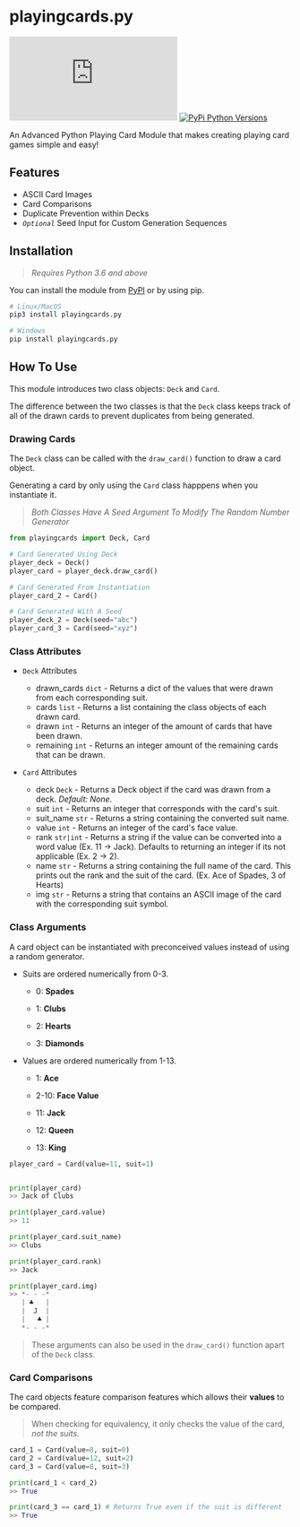# playingcards&#46;py

[![MIT License](https://img.shields.io/github/license/Prodxgy/playingcards.py?label=license)](https://github.com/Prodxgy/playingcards.py/blob/master/LICENSE)
[![PyPi Python Versions](https://img.shields.io/pypi/pyversions/Django)]()


An Advanced Python Playing Card Module that makes creating playing card games simple and easy!

## Features
* ASCII Card Images
* Card Comparisons
* Duplicate Prevention within Decks
* *`Optional`* Seed Input for Custom Generation Sequences

## Installation
>*Requires Python 3.6 and above*

You can install the module from [PyPI]() or by using pip.

```sh
# Linux/MacOS
pip3 install playingcards.py

# Windows
pip install playingcards.py

```

## How To Use
This module introduces two class objects: `Deck` and `Card`.

The difference between the two classes is that the `Deck` class keeps track of all of the drawn cards to prevent duplicates from being generated.

### Drawing Cards
The `Deck` class can be called with the `draw_card()` function to draw a card object. 

Generating a card by only using the `Card` class happpens when you instantiate it.

> *Both Classes Have A Seed Argument To Modify The Random Number Generator*
```py
from playingcards import Deck, Card

# Card Generated Using Deck
player_deck = Deck()
player_card = player_deck.draw_card()

# Card Generated From Instantiation
player_card_2 = Card()

# Card Generated With A Seed
player_deck_2 = Deck(seed="abc")
player_card_3 = Card(seed="xyz")
```

### Class Attributes

* `Deck` Attributes
  * drawn_cards `dict` - Returns a dict of the values that were drawn from each corresponding suit.
  * cards `list` - Returns a list containing the class objects of each drawn card.
  * drawn `int` - Returns an integer of the amount of cards that have been drawn.
  * remaining `int` - Returns an integer amount of the remaining cards that can be drawn.

* `Card` Attributes
  * deck `Deck` - Returns a Deck object if the card was drawn from a deck. *Default: None*.
  * suit `int` - Returns an integer that corresponds with the card's suit.
  * suit_name `str` - Returns a string containing the converted suit name.
  * value `int` - Returns an integer of the card's face value.
  * rank `str|int` - Returns a string if the value can be converted into a word value (Ex. 11 -> Jack). Defaults to returning an integer if its not applicable (Ex. 2 -> 2).
  * name `str` - Returns a string containing the full name of the card. This prints out the rank and the suit of the card. (Ex. Ace of Spades, 3 of Hearts)
  * img `str` - Returns a string that contains an ASCII image of the card with the corresponding suit symbol.


### Class Arguments
A card object can be instantiated with preconceived values instead of using a random generator.

* Suits are ordered numerically from 0-3.

    * 0: **Spades**

    * 1: **Clubs**
  
    * 2: **Hearts**
  
    * 3: **Diamonds**

* Values are ordered numerically from 1-13.

  * 1: **Ace**

  * 2-10: **Face Value**

  * 11: **Jack**

  * 12: **Queen**
  
  * 13: **King**


```py
player_card = Card(value=11, suit=1)


print(player_card)
>> Jack of Clubs

print(player_card.value)
>> 11

print(player_card.suit_name)
>> Clubs

print(player_card.rank)
>> Jack

print(player_card.img)
>> *- - -*
   | ♣   |
   |  J  |
   |   ♣ |
   *- - -*
```
> These arguments can also be used in the `draw_card()` function apart of the `Deck` class.

### Card Comparisons
The card objects feature comparison features which allows their **values** to be compared. 

> When checking for equivalency, it only checks the value of the card, *not the suits*.

```py
card_1 = Card(value=8, suit=0)
card_2 = Card(value=12, suit=2)
card_3 = Card(value=8, suit=3)

print(card_1 < card_2)
>> True

print(card_3 == card_1) # Returns True even if the suit is different
>> True

```
